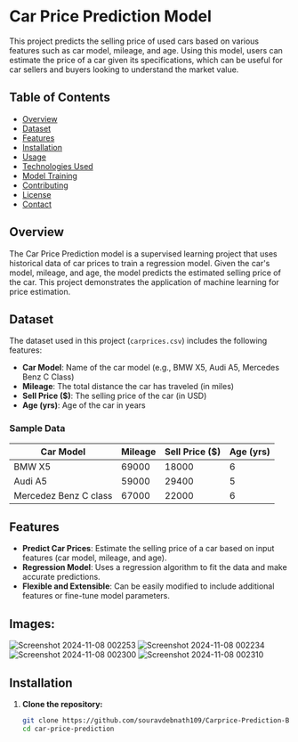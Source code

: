 # Car Price Prediction Model

This project predicts the selling price of used cars based on various features such as car model, mileage, and age. Using this model, users can estimate the price of a car given its specifications, which can be useful for car sellers and buyers looking to understand the market value.

## Table of Contents
- [Overview](#overview)
- [Dataset](#dataset)
- [Features](#features)
- [Installation](#installation)
- [Usage](#usage)
- [Technologies Used](#technologies-used)
- [Model Training](#model-training)
- [Contributing](#contributing)
- [License](#license)
- [Contact](#contact)

## Overview

The Car Price Prediction model is a supervised learning project that uses historical data of car prices to train a regression model. Given the car's model, mileage, and age, the model predicts the estimated selling price of the car. This project demonstrates the application of machine learning for price estimation.

## Dataset

The dataset used in this project (`carprices.csv`) includes the following features:

- **Car Model**: Name of the car model (e.g., BMW X5, Audi A5, Mercedes Benz C Class)
- **Mileage**: The total distance the car has traveled (in miles)
- **Sell Price ($)**: The selling price of the car (in USD)
- **Age (yrs)**: Age of the car in years

### Sample Data

| Car Model               | Mileage | Sell Price ($) | Age (yrs) |
|-------------------------|---------|----------------|-----------|
| BMW X5                  | 69000   | 18000         | 6         |
| Audi A5                 | 59000   | 29400         | 5         |
| Mercedez Benz C class   | 67000   | 22000         | 6         |

## Features

- **Predict Car Prices**: Estimate the selling price of a car based on input features (car model, mileage, and age).
- **Regression Model**: Uses a regression algorithm to fit the data and make accurate predictions.
- **Flexible and Extensible**: Can be easily modified to include additional features or fine-tune model parameters.

## Images:
![Screenshot 2024-11-08 002253](https://github.com/user-attachments/assets/e87085b6-2aad-47fe-8b05-ca25ca3719ab)
![Screenshot 2024-11-08 002234](https://github.com/user-attachments/assets/955368c9-c2c8-4133-ae2e-6441a2c3405e)
![Screenshot 2024-11-08 002300](https://github.com/user-attachments/assets/1508a461-163f-47cd-9547-f9526bedfdc2)
![Screenshot 2024-11-08 002310](https://github.com/user-attachments/assets/0710d61c-0791-462e-9afe-aa67d53a27de)


## Installation

1. **Clone the repository:**
   ```bash
   git clone https://github.com/souravdebnath109/Carprice-Prediction-By-ML.git
   cd car-price-prediction
